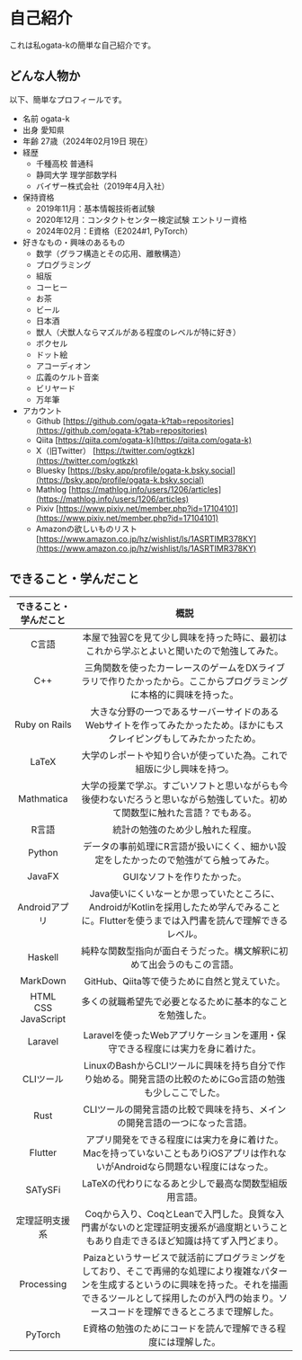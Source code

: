# 自己紹介
これは私ogata-kの簡単な自己紹介です。


## どんな人物か

以下、簡単なプロフィールです。

- 名前 ogata-k
- 出身 愛知県
- 年齢 27歳（2024年02月19日 現在）
- 経歴
  - 千種高校 普通科
  - 静岡大学 理学部数学科
  - バイザー株式会社（2019年4月入社）
- 保持資格
  - 2019年11月：基本情報技術者試験
  - 2020年12月：コンタクトセンター検定試験 エントリー資格
  - 2024年02月：E資格（E2024#1, PyTorch）
- 好きなもの・興味のあるもの
  - 数学（グラフ構造とその応用、離散構造）
  - プログラミング
  - 組版
  - コーヒー
  - お茶
  - ビール
  - 日本酒
  - 獣人（犬獣人ならマズルがある程度のレベルが特に好き）
  - ボクセル
  - ドット絵
  - アコーディオン
  - 広義のケルト音楽
  - ビリヤード
  - 万年筆
- アカウント
  - Github [https://github.com/ogata-k?tab=repositories](https://github.com/ogata-k?tab=repositories)
  - Qiita [https://qiita.com/ogata-k](https://qiita.com/ogata-k)
  - X（旧Twitter） [https://twitter.com/ogtkzk](https://twitter.com/ogtkzk)
  - Bluesky [https://bsky.app/profile/ogata-k.bsky.social](https://bsky.app/profile/ogata-k.bsky.social)
  - Mathlog [https://mathlog.info/users/1206/articles](https://mathlog.info/users/1206/articles)
  - Pixiv [https://www.pixiv.net/member.php?id=17104101](https://www.pixiv.net/member.php?id=17104101)
  - Amazonの欲しいものリスト [https://www.amazon.co.jp/hz/wishlist/ls/1ASRTIMR378KY](https://www.amazon.co.jp/hz/wishlist/ls/1ASRTIMR378KY)


## できること・学んだこと

| できること・学んだこと | 概説 |
|:---:|:---:|
| C言語 | 本屋で独習Cを見て少し興味を持った時に、最初はこれから学ぶとよいと聞いたので勉強してみた。 |
| C++ | 三角関数を使ったカーレースのゲームをDXライブラリで作りたかったから。ここからプログラミングに本格的に興味を持った。 |
| Ruby on Rails | 大きな分野の一つであるサーバーサイドのあるWebサイトを作ってみたかったため。ほかにもスクレイピングもしてみたかったため。 |
| LaTeX | 大学のレポートや知り合いが使っていた為。これで組版に少し興味を持つ。 |
| Mathmatica | 大学の授業で学ぶ。すごいソフトと思いながらも今後使わないだろうと思いながら勉強していた。初めて関数型に触れた言語？でもある。 |
| R言語 | 統計の勉強のため少し触れた程度。 |
| Python | データの事前処理にR言語が扱いにくく、細かい設定をしたかったので勉強がてら触ってみた。 |
| JavaFX | GUIなソフトを作りたかった。 |
| Androidアプリ | Java使いにくいなーとか思っていたところに、AndroidがKotlinを採用したため学んでみることに。Flutterを使うまでは入門書を読んで理解できるレベル。 |
| Haskell | 純粋な関数型指向が面白そうだった。構文解釈に初めて出会うのもこの言語。 |
| MarkDown | GitHub、Qiita等で使うために自然と覚えていた。 |
| HTML<br/>CSS<br/>JavaScript | 多くの就職希望先で必要となるために基本的なことを勉強した。 |
| Laravel | Laravelを使ったWebアプリケーションを運用・保守できる程度には実力を身に着けた。 |
| CLIツール |  LinuxのBashからCLIツールに興味を持ち自分で作り始める。開発言語の比較のためにGo言語の勉強も少しここでした。 |
| Rust | CLIツールの開発言語の比較で興味を持ち、メインの開発言語の一つになった言語。 |
| Flutter | アプリ開発をできる程度には実力を身に着けた。Macを持っていないこともありiOSアプリは作れないがAndroidなら問題ない程度にはなった。 |
| SATySFi | LaTeXの代わりになるあと少しで最高な関数型組版用言語。 |
| 定理証明支援系 | Coqから入り、CoqとLeanで入門した。良質な入門書がないのと定理証明支援系が過度期ということもあり自走できるほど知識は持てず入門どまり。 |
| Processing | Paizaというサービスで就活前にプログラミングをしており、そこで再帰的な処理により複雑なパターンを生成するというのに興味を持った。それを描画できるツールとして採用したのが入門の始まり。ソースコードを理解できるところまで理解した。 |
| PyTorch | E資格の勉強のためにコードを読んで理解できる程度には理解した。 |
